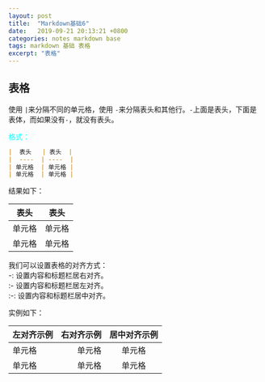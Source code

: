 ```yaml
---
layout: post
title:  "Markdown基础6"
date:   2019-09-21 20:13:21 +0800
categories: notes markdown base
tags: markdown 基础 表格
excerpt: "表格"
---
```


## 表格

使用 `|`来分隔不同的单元格，使用 `-`来分隔表头和其他行。`-`上面是表头，下面是表体，而如果没有`-`，就没有表头。

<span style="color:aqua">格式：</span>

```markdown
|  表头   | 表头  |
|  ----  | ----  |
| 单元格  | 单元格 |
| 单元格  | 单元格 |
```

结果如下：

|  表头   | 表头  |
|  ----  | ----  |
| 单元格  | 单元格 |
| 单元格  | 单元格 |

我们可以设置表格的对齐方式：  
-: 设置内容和标题栏居右对齐。  
:- 设置内容和标题栏居左对齐。  
:-: 设置内容和标题栏居中对齐。  

实例如下：

| 左对齐示例 | 右对齐示例 | 居中对齐示例 |
| :-----| ----: | :----: |
| 单元格 | 单元格 | 单元格 |
| 单元格 | 单元格 | 单元格 |
